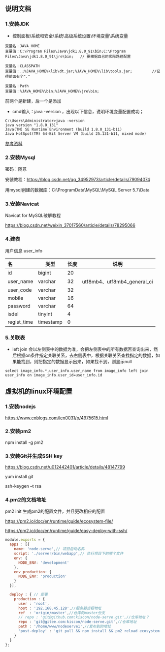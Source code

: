 ## 说明文档

### 1.安装JDK

- 控制面板\系统和安全\系统\高级系统设置\环境变量\系统变量

```
变量名：JAVA_HOME
变量值：C:\Program Files\Java\jdk1.8.0_91\bin;C:\Program Files\Java\jdk1.8.0_91\jre\bin;   // 要根据自己的实际路径配置

变量名：CLASSPATH
变量值：.;%JAVA_HOME%\lib\dt.jar;%JAVA_HOME%\lib\tools.jar;         //记得前面有个"."

变量名：Path
变量值：%JAVA_HOME%\bin;%JAVA_HOME%\jre\bin;
```

前两个是新建，后一个是添加

- cmd输入：java -version ，出现以下信息，说明环境变量配置成功；

```
C:\Users\Administrator>java -version
java version "1.8.0_131"
Java(TM) SE Runtime Environment (build 1.8.0_131-b11)
Java HotSpot(TM) 64-Bit Server VM (build 25.131-b11, mixed mode)
```

[参考资料](http://www.runoob.com/java/java-environment-setup.html)

### 2.安装Mysql

密码：随意

安装教程：https://blog.csdn.net/qq_34952973/article/details/79094074

用mysql创建的数据库：C:\ProgramData\MySQL\MySQL Server 5.7\Data

###  3.安装Navicat

Navicat for MySQL破解教程

https://blog.csdn.net/weixin_37017560/article/details/78295066

### 4.建表

用户信息 user_info

| 名          | 类型      | 长度 | 说明                        |
| :---------- | --------- | ---- | --------------------------- |
| id          | bigint    | 20   |                             |
| user_name   | varchar   | 32   | utf8mb4、utf8mb4_general_ci |
| user_code   | varchar   | 32   |                             |
| mobile      | varchar   | 16   |                             |
| password    | varchar   | 64   |                             |
| isdel       | tinyint   | 4    |                             |
| regist_time | timestamp | 0    |                             |

### 5.关联表

- left join 会以左侧表中的数据为准，会把左侧表中的所有数据否查询出来，然后根据on条件指定关联关系，去右侧表中，根据关联关系查找指定的数据，如果能找到，则把指定的数据显示出来，如果找不到，则显示null

```
select image_info.*,user_info.user_name from image_info left join user_info on image_info.user_id=user_info.id
```

## 虚拟机的linux环境配置

### 1.安装nodejs

https://www.cnblogs.com/len0031/p/4975615.html

### 2.安装pm2

npm install -g pm2

### 3.安装Git并生成SSH key

https://blog.csdn.net/u012442401/article/details/48147799

yum install git

ssh-keygen –t rsa

### 4.pm2的文档地址

pm2 init 生成pm2的配置文件，并且更改相应的配置

https://pm2.io/doc/en/runtime/guide/ecosystem-file/

https://pm2.io/doc/en/runtime/guide/easy-deploy-with-ssh/

```javascript
module.exports = {
  apps : [{
    name: 'node-serve',// 项目启动名称
    script: './server/bin/webapp',// 执行项目下的哪个文件
    env: {
      NODE_ENV: 'development'
    },
    env_production: {
      NODE_ENV: 'production'
    }
  }],

  deploy : { // 部署
    production : {
      user : 'root',
      host : '192.168.45.128',//服务器远程地址
      ref  : 'origin/master',//仓库的master分支
      // repo : 'git@github.com:kiscon/node-serve.git',//仓库地址？
      repo : 'git@gitee.com:kiscon/node-serve.git',//仓库地址
      path : '/home/www/nodeserve1',//发布到的地址
      'post-deploy' : 'git pull && npm install && pm2 reload ecosystem.config.js --env production'
    }
  }
};
```

